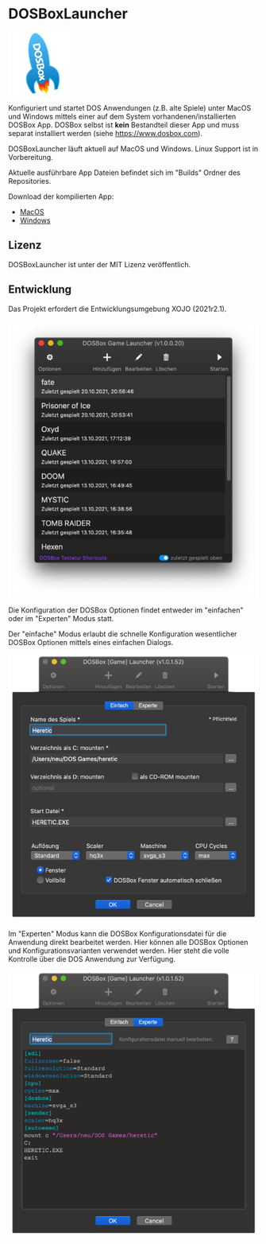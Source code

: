 # DOSBoxLauncher

![AppLogo](/Images/AppIcon_128.png)

Konfiguriert und startet DOS Anwendungen (z.B. alte Spiele) unter MacOS und Windows mittels einer auf dem System vorhandenen/installierten DOSBox App.
DOSBox selbst ist **kein** Bestandteil dieser App und muss separat installiert werden (siehe https://www.dosbox.com).

DOSBoxLauncher läuft aktuell auf MacOS und Windows. Linux Support ist in Vorbereitung.

Aktuelle ausführbare App Dateien befindet sich im "Builds" Ordner des Repositories. 

Download der kompilierten App: 
- [MacOS](/Builds/macOS%20Universal/DOSBoxLauncher.app.zip)
- [Windows](/Builds/Windows/DOSBoxLauncher.zip)

## Lizenz
DOSBoxLauncher ist unter der MIT Lizenz veröffentlich.

## Entwicklung
Das Projekt erfordert die Entwicklungsumgebung XOJO (2021r2.1). 

![DOSBoxLauncher Screenshot](/ScreenShots/DOSBoxLauncher.png)

Die Konfiguration der DOSBox Optionen findet entweder im "einfachen" oder im "Experten" Modus statt.

Der "einfache" Modus erlaubt die schnelle Konfiguration wesentlicher DOSBox Optionen mittels eines einfachen Dialogs. 

![DOSBoxLauncher Screenshot](/ScreenShots/DOSBoxLauncher_1.png)

Im "Experten" Modus kann die DOSBox Konfigurationsdatei für die Anwendung direkt bearbeitet werden. Hier können alle DOSBox Optionen und Konfigurationsvarianten verwendet werden. Hier steht die volle Kontrolle über die DOS Anwendung zur Verfügung.

![DOSBoxLauncher Screenshot](/ScreenShots/DOSBoxLauncher_2.png)
